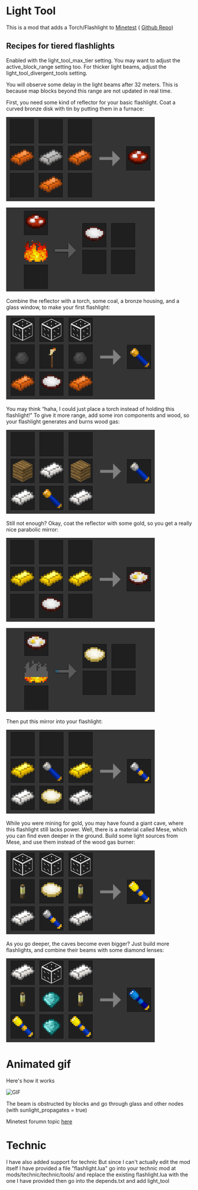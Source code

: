 # Light Tool

This is a mod that adds a Torch/Flashlight to [Minetest](https://www.minetest.net/) ( [Github Repo](https://github.com/Minetest/minetest))

## Recipes for tiered flashlights

Enabled with the light_tool_max_tier setting.
You may want to adjust the active_block_range setting too.
For thicker light beams, adjust the light_tool_divergent_tools setting.

You will observe some delay in the light beams after 32 meters.
This is because map blocks beyond this range are not updated in real time.

First, you need some kind of reflector for your basic flashlight.
Coat a curved bronze disk with tin by putting them in a furnace:

![](pictures/crafting_1.png)

![](pictures/crafting_2.png)

Combine the reflector with a torch, some coal, a bronze housing, and a glass window, to make your first flashlight:

![](pictures/crafting_3.png)

You may think “haha, I could just place a torch instead of holding this flashlight!”
To give it more range, add some iron components and wood, so your flashlight generates and burns wood gas:

![](pictures/crafting_4.png)

Still not enough?
Okay, coat the reflector with some gold, so you get a really nice parabolic mirror:

![](pictures/crafting_5.png)

![](pictures/crafting_6.png)

Then put this mirror into your flashlight:

![](pictures/crafting_7.png)

While you were mining for gold, you may have found a giant cave, where this flashlight still lacks power.
Well, there is a material called Mese, which you can find even deeper in the ground.
Build some light sources from Mese, and use them instead of the wood gas burner:

![](pictures/crafting_8.png)

As you go deeper, the caves become even bigger?
Just build more flashlights, and combine their beams with some diamond lenses:

![](pictures/crafting_9.png)

# Animated gif

Here's how it works


![GIF](https://github.com/Extex101/light_tool/blob/master/in%20use%20(animated).gif)

The beam is obstructed by blocks and go through glass and other nodes (with sunlight_propagates = true)

Minetest forumn topic [here](https://forum.minetest.net/viewtopic.php?f=9&t=23031&p=354005#p354005)

# Technic

I have also added support for technic
But since I can't actually edit the mod itself
I have provided a file "flashlight.lua"
go into your technic mod at mods/technic/technic/tools/
and replace the existing flashlight.lua with the one I have provided
then go into the depends.txt and add light_tool
